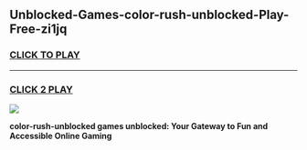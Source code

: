 
## Unblocked-Games-color-rush-unblocked-Play-Free-zi1jq
<h3>
<a href="https://premium76.site?title=color-rush-unblocked&ref=21A">CLICK TO PLAY</a></h3>
<hr>

<h3>
<a href="https://premium76.site?title=color-rush-unblocked&ref=21A">CLICK 2 PLAY</a>
  
</h3>

<a href="https://premium76.site?title=color-rush-unblocked&ref=21A"><img src="https://clearcache.store/games.png"></a>


**color-rush-unblocked games unblocked: Your Gateway to Fun and Accessible Online Gaming**
